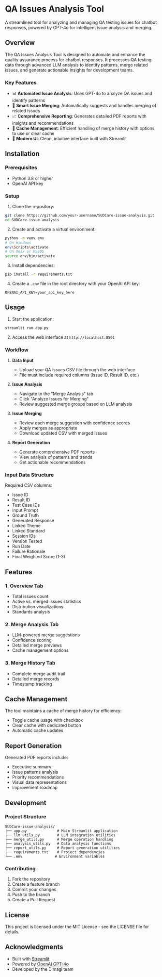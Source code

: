 # QA Issues Analysis Tool

A streamlined tool for analyzing and managing QA testing issues for chatbot responses, powered by GPT-4o for intelligent issue analysis and merging.

## Overview

The QA Issues Analysis Tool is designed to automate and enhance the quality assurance process for chatbot responses. It processes QA testing data through advanced LLM analysis to identify patterns, merge related issues, and generate actionable insights for development teams.

### Key Features

- 📊 **Automated Issue Analysis**: Uses GPT-4o to analyze QA issues and identify patterns
- 🔄 **Smart Issue Merging**: Automatically suggests and handles merging of related issues
- 📈 **Comprehensive Reporting**: Generates detailed PDF reports with insights and recommendations
- 💾 **Cache Management**: Efficient handling of merge history with options to use or clear cache
- 📱 **Modern UI**: Clean, intuitive interface built with Streamlit

## Installation

### Prerequisites

- Python 3.8 or higher
- OpenAI API key

### Setup

1. Clone the repository:
```bash
git clone https://github.com/your-username/SUDCare-issue-analysis.git
cd SUDCare-issue-analysis
```

2. Create and activate a virtual environment:
```bash
python -m venv env
# On Windows
env\Scripts\activate
# On Unix or MacOS
source env/bin/activate
```

3. Install dependencies:
```bash
pip install -r requirements.txt
```

4. Create a `.env` file in the root directory with your OpenAI API key:
```env
OPENAI_API_KEY=your_api_key_here
```

## Usage

1. Start the application:
```bash
streamlit run app.py
```

2. Access the web interface at `http://localhost:8501`

### Workflow

1. **Data Input**
   - Upload your QA issues CSV file through the web interface
   - File must include required columns (Issue ID, Result ID, etc.)

2. **Issue Analysis**
   - Navigate to the "Merge Analysis" tab
   - Click "Analyze Issues for Merging"
   - Review suggested merge groups based on LLM analysis

3. **Issue Merging**
   - Review each merge suggestion with confidence scores
   - Apply merges as appropriate
   - Download updated CSV with merged issues

4. **Report Generation**
   - Generate comprehensive PDF reports
   - View analysis of patterns and trends
   - Get actionable recommendations

### Input Data Structure

Required CSV columns:
- Issue ID
- Result ID
- Test Case IDs
- Input Prompt
- Ground Truth
- Generated Response
- Linked Theme
- Linked Standard
- Session IDs
- Version Tested
- Run Date
- Failure Rationale
- Final Weighted Score (1-3)

## Features

### 1. Overview Tab
- Total issues count
- Active vs. merged issues statistics
- Distribution visualizations
- Standards analysis

### 2. Merge Analysis Tab
- LLM-powered merge suggestions
- Confidence scoring
- Detailed merge previews
- Cache management options

### 3. Merge History Tab
- Complete merge audit trail
- Detailed merge records
- Timestamp tracking

## Cache Management

The tool maintains a cache of merge history for efficiency:
- Toggle cache usage with checkbox
- Clear cache with dedicated button
- Automatic cache updates

## Report Generation

Generated PDF reports include:
- Executive summary
- Issue patterns analysis
- Priority recommendations
- Visual data representations
- Improvement roadmap

## Development

### Project Structure
```
SUDCare-issue-analysis/
├── app.py              # Main Streamlit application
├── llm_utils.py        # LLM integration utilities
├── merge_utils.py      # Merge operation handling
├── analysis_utils.py   # Data analysis functions
├── report_utils.py     # Report generation utilities
├── requirements.txt    # Project dependencies
└── .env               # Environment variables
```

### Contributing

1. Fork the repository
2. Create a feature branch
3. Commit your changes
4. Push to the branch
5. Create a Pull Request

## License

This project is licensed under the MIT License - see the LICENSE file for details.

## Acknowledgments

- Built with [Streamlit](https://streamlit.io/)
- Powered by [OpenAI GPT-4o](https://openai.com/gpt-4)
- Developed by the Dimagi team
